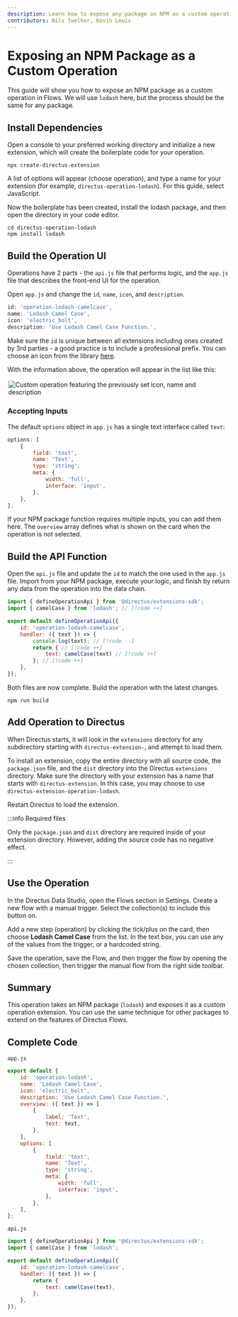 ```yaml
---
description: Learn how to expose any package on NPM as a custom operation.
contributors: Nils Twelker, Kevin Lewis
---
```


# Exposing an NPM Package as a Custom Operation

This guide will show you how to expose an NPM package as a custom operation in Flows. We will use `lodash` here, but the
process should be the same for any package.

## Install Dependencies

Open a console to your preferred working directory and initialize a new extension, which will create the boilerplate
code for your operation.

```
npx create-directus-extension
```

A list of options will appear (choose operation), and type a name for your extension (for example,
`directus-operation-lodash`). For this guide, select JavaScript.

Now the boilerplate has been created, install the lodash package, and then open the directory in your code editor.

```
cd directus-operation-lodash
npm install lodash
```

## Build the Operation UI

Operations have 2 parts - the `api.js` file that performs logic, and the `app.js` file that describes the front-end UI
for the operation.

Open `app.js` and change the `id`, `name`, `icon`, and `description`.

```js
id: 'operation-lodash-camelcase',
name: 'Lodash Camel Case',
icon: 'electric_bolt',
description: 'Use Lodash Camel Case Function.',
```

Make sure the `id` is unique between all extensions including ones created by 3rd parties - a good practice is to
include a professional prefix. You can choose an icon from the library [here](https://fonts.google.com/icons).

With the information above, the operation will appear in the list like this:

<img src="https://marketing.directus.app/assets/8e5245cb-2454-4c46-8a59-04a325385d61.png" alt="Custom operation featuring the previously set icon, name and description" style="padding:3px 2px 2px;"/>

### Accepting Inputs

The default `options` object in `app.js` has a single text interface called `text`:

```js
options: [
	{
		field: 'text',
		name: 'Text',
		type: 'string',
		meta: {
			width: 'full',
			interface: 'input',
		},
	},
],
```

If your NPM package function requires multiple inputs, you can add them here. The `overview` array defines what is shown
on the card when the operation is not selected.

## Build the API Function

Open the `api.js` file and update the `id` to match the one used in the `app.js` file. Import from your NPM package,
execute your logic, and finish by return any data from the operation into the data chain.

```js
import { defineOperationApi } from '@directus/extensions-sdk';
import { camelCase } from 'lodash'; // [!code ++]

export default defineOperationApi({
	id: 'operation-lodash-camelcase',
	handler: ({ text }) => {
		console.log(text); // [!code --]
		return { // [!code ++]
			text: camelCase(text) // [!code ++]
		}; // [!code ++]
	},
});
```

Both files are now complete. Build the operation with the latest changes.

```
npm run build
```

## Add Operation to Directus

When Directus starts, it will look in the `extensions` directory for any subdirectory starting with
`directus-extension-`, and attempt to load them.

To install an extension, copy the entire directory with all source code, the `package.json` file, and the `dist`
directory into the Directus `extensions` directory. Make sure the directory with your extension has a name that starts
with `directus-extension`. In this case, you may choose to use `directus-extension-operation-lodash`.

Restart Directus to load the extension.

:::info Required files

Only the `package.json` and `dist` directory are required inside of your extension directory. However, adding the source
code has no negative effect.

:::

## Use the Operation

In the Directus Data Studio, open the Flows section in Settings. Create a new flow with a manual trigger. Select the
collection(s) to include this button on.

Add a new step (operation) by clicking the tick/plus on the card, then choose **Lodash Camel Case** from the list. In
the text box, you can use any of the values from the trigger, or a hardcoded string.

Save the operation, save the Flow, and then trigger the flow by opening the chosen collection, then trigger the manual
flow from the right side toolbar.

## Summary

This operation takes an NPM package (`lodash`) and exposes it as a custom operation extension. You can use the same
technique for other packages to extend on the features of Directus Flows.

## Complete Code

`app.js`

```js
export default {
	id: 'operation-lodash',
	name: 'Lodash Camel Case',
	icon: 'electric_bolt',
	description: 'Use Lodash Camel Case Function.',
	overview: ({ text }) => [
		{
			label: 'Text',
			text: text,
		},
	],
	options: [
		{
			field: 'text',
			name: 'Text',
			type: 'string',
			meta: {
				width: 'full',
				interface: 'input',
			},
		},
	],
};
```

`api.js`

```js
import { defineOperationApi } from '@directus/extensions-sdk';
import { camelCase } from 'lodash';

export default defineOperationApi({
	id: 'operation-lodash-camelcase',
	handler: ({ text }) => {
		return {
			text: camelCase(text),
		};
	},
});
```
